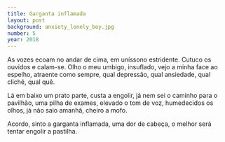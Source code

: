 ```yaml
---
title: Garganta inflamada
layout: post
background: anxiety_lonely_boy.jpg
number: 5
year: 2018
---
```


As vozes ecoam no andar de cima, em uníssono estridente. Cutuco os ouvidos e calam-se. Olho o meu umbigo, insuflado, vejo a minha face ao espelho, atraente como sempre, qual depressão, qual ansiedade, qual clichê, qual quê.

Lá em baixo um prato parte, custa a engolir, já nem sei o caminho para o pavilhão, uma pilha de exames, elevado o tom de voz, humedecidos os olhos, já não saio amanhã, cheiro a mofo.

Acordo, sinto a garganta inflamada, uma dor de cabeça, o melhor será tentar engolir a pastilha.